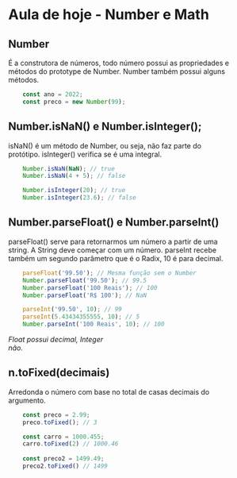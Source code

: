 # Aula de hoje - Number e Math

## Number

É a construtora de números, todo número possui as propriedades e <br>
métodos do prototype de Number. Number também possui alguns <br>
métodos.

```js
    const ano = 2022;
    const preco = new Number(99);
```

## Number.isNaN() e Number.isInteger();

isNaN() é um método de Number, ou seja, não faz parte do <br>
protótipo. isInteger() verifica se é uma integral.

```js
    Number.isNaN(NaN); // true
    Number.isNaN(4 + 5); // false

    Number.isInteger(20); // true
    Number.isInteger(23.6); // false
```

## Number.parseFloat() e Number.parseInt()

parseFloat() serve para retornarmos um número a partir de uma <br>
string. A String deve começar com um número. parseInt recebe <br>
também um segundo parâmetro que é o Radix, 10 é para decimal.

```js
    parseFloat('99.50'); // Mesma função sem o Number
    Number.parseFloat('99.50'); // 99.5
    Number.parseFloat('100 Reais'); // 100
    Number.parseFloat('R$ 100'); // NaN

    parseInt('99.50', 10); // 99
    parseInt(5.43434355555, 10); // 5
    Number.parseInt('100 Reais', 10); // 100
```

*Float possui decimal, Integer* <br>
*não.*

## n.toFixed(decimais)

Arredonda o número com base no total de casas decimais do <br>
argumento.

```js
    const preco = 2.99;
    preco.toFixed(); // 3

    const carro = 1000.455;
    carro.toFixed(2) // 1000.46
    
    const preco2 = 1499.49;
    preco2.toFixed() // 1499
```